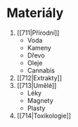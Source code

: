 # Materiály
1. [[711|Přírodní]]
	- Voda
	- Kameny
	- Dřevo
	- Oleje
	- Cannabis
2. [[712|Extrakty]]
3. [[713|Umělé]]
	- Léky
	- Magnety
	- Plasty
1. [[714|Toxikologie]]












